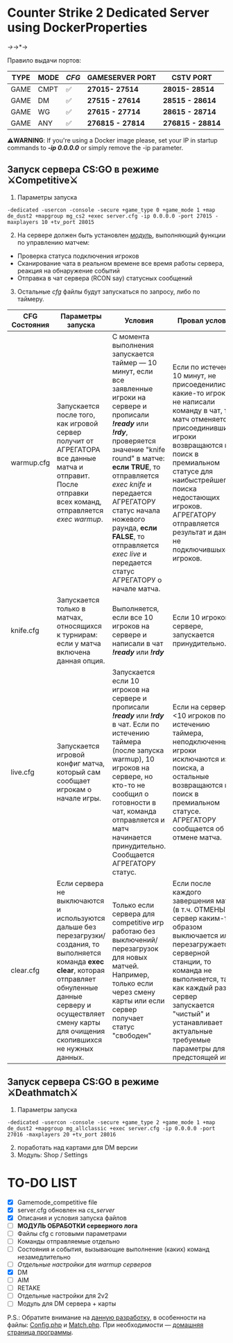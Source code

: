 # Counter Strike 2 Dedicated Server using DockerProperties

<!-- 
Command line example 
```
-dedicated -usercon -console -secure +game_type 0 +game_mode 1 +map de_dust2 +mapgroup mg_cs2 +exec server.cfg -ip 123.123.123.123 -port 27015 -maxplayers 10
```
-->

*→*→*→

Правило выдачи портов:

| TYPE  | MODE | _CFG_ | **GAMESERVER PORT** | **CSTV PORT** |
| ----- | ---- |------ |--------- |--------- |
| GAME  | CMPT |✅ | **27015- 27514** | **28015- 28514** |
| GAME  |  DM  |✅ |**27515 - 27614** |**28515 - 28614** |
| GAME  |  WG  |✅ |**27615 - 27714** |**28615 - 28714** |
| GAME  |  ANY  |✅ |**276815 - 27814** |**276815 - 28814** |

**⚠️WARNING**: If you're using a Docker image please, set your IP in startup commands to ___-ip 0.0.0.0___ or simply remove the -ip parameter. 

##  Запуск сервера CS:GO в режиме **⚔️Competitive⚔️**   

1. Параметры запуска
```Text
-dedicated -usercon -console -secure +game_type 0 +game_mode 1 +map de_dust2 +mapgroup mg_cs2 +exec server.cfg -ip 0.0.0.0 -port 27015 -maxplayers 10 +tv_port 28015
```

2. На сервере должен быть установлен _[модуль](https://github.com/p1op1/cs2servers-cfg/blob/main/README.md#to-do-list)_, выполняющий функции по управлению матчем:
- Проверка статуса подключения игроков
- Сканирование чата в реальном времене все время работы сервера, реакция на обнаружение событий
- Отправка в чат сервера (RCON say) статусных сообщений

3. Остальные _cfg_ файлы будут запускаться по запросу, либо по таймеру.

| CFG Состояния  | Параметры запуска | Условия | Провал условий |
| -------- | -------- |-------- |-------- |
| warmup.cfg | Запускается после того, как игровой сервер получит от АГРЕГАТОРА все данные матча и отправит. После отправки всех команд, отправляется *exec warmup*. | С момента выполнения запускается таймер — 10 минут, если все заявленные игроки на сервере и прописали  ___!ready___ или ___!rdy___, проверяется значение "knife round" в матче: **если TRUE**, то отправляется *exec knife* и передается АГРЕГАТОРУ статус начала ножевого раунда, **если FALSE**, то отправляется *exec live* и передается статус АГРЕГАТОРУ о начале матча. | Если по истечению 10 минут, не присоеденились какие-то игроки и не написали команду в чат, то матч отменяется, а присоединившиеся игроки возвращаются в поиск в премиальном статусе для наибыстрейшего поиска недостающих игроков. АГРЕГАТОРУ отправляется результат и данные не подключившыхся игроков. | 
| knife.cfg | Запускается только в матчах, относящихся к турнирам: если у матча включена данная опция. |  Выполняется, если все 10 игроков на сервере и написали в чат ___!ready___ или ___!rdy___ | Если 10 игроков на сервере, запускается принудительно. |
| live.cfg | Запускается игровой конфиг матча, который сам сообщает игрокам о начале игры. | Запускается если 10 игроков на сервере и прописали ___!ready___ или ___!rdy___ в чат. Если по истечению таймера (после запуска warmup), 10 игроков на сервере, но кто-то не сообщил о готовности в чат, команда отправляется и матч начинается принудительно. Сообщается АГРЕГАТОРУ статус. | Если на сервере <10 игроков по истечению таймера, неподключенные игроки исключаются из поиска, а остальные возвращаются в поиск в премиальном статусе. АГРЕГАТОРУ сообщается об отмене матча. |
| clear.cfg | Если сервера не выключаются и используются дальше без перезагрузки/создания, то выполняется команда **exec clear**, которая отправляет обнуленные данные серверу и осуществляет смену карты для очищения скопившихся не нужных данных. |Только если сервера для competitive игр работаю без выключений/перезагрузок для новых матчей. Например, только если через смену карты или если сервер получает статус "свободен"  | Если после каждого завершения матча (в т.ч. ОТМЕНЫ), сервер каким-то образом выключается или перезагружается в серверной станции, то команда не выполняется, так как каждый раз сервер запускается "чистый" и устанавливает актуальные требуемые параметры для предстоящей игры. |


##  Запуск сервера CS:GO в режиме **⚔️Deathmatch⚔️**

1. Параметры запуска
```Text
-dedicated -usercon -console -secure +game_type 2 +game_mode 1 +map de_dust2 +mapgroup mg_allclassic +exec server.cfg -ip 0.0.0.0 -port 27016 -maxplayers 20 +tv_port 28016
```
2. поработать над картами для DM версии
3. Модуль: Shop / Settings


# TO-DO LIST 
- [x] Gamemode_competitive file
- [X] server.cfg обновлен на *cs_server*
- [X] Описания и условия запуска файлов
- [ ] **МОДУЛЬ ОБРАБОТКИ серверного лога**
- [ ] Файлы cfg с готовыми параметрами
- [ ] Команды отправляемые отдельно
- [ ] Состояния и события, вызывающие выполнение (каких) команд незамедлительно
- [ ] _Отдельные настройки для warmup серверов_
- [x]   DM
- [ ]   AIM
- [ ]   RETAKE
- [ ] Отдельные настройки для 2v2
- [ ] Модуль для DM сервера + карты

P.S.: Обратите внимание на [данную разработку](https://github.com/deStrO/eBot-CSGO/), в особенности на файлы: [Config.php](https://github.com/deStrO/eBot-CSGO/blob/master/src/eBot/Config/Config.php) и [Match.php](https://github.com/deStrO/eBot-CSGO/blob/master/src/eBot/Match/Match.php).
При необходимости — [домашняя страница программы](https://www.esport-tools.net/ebot/).

